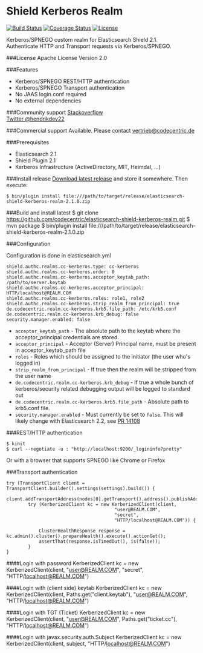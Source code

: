 Shield Kerberos Realm
=====================

[![Build Status](https://travis-ci.org/codecentric/elasticsearch-shield-kerberos-realm.svg?branch=master)](https://travis-ci.org/codecentric/elasticsearch-shield-kerberos-realm)
[![Coverage Status](https://coveralls.io/repos/codecentric/elasticsearch-shield-kerberos-realm/badge.svg?branch=master&service=github)](https://coveralls.io/github/codecentric/elasticsearch-shield-kerberos-realm?branch=master)
[![License](http://img.shields.io/:license-apache-blue.svg)](http://www.apache.org/licenses/LICENSE-2.0.html)

Kerberos/SPNEGO custom realm for Elasticsearch Shield 2.1.  
Authenticate HTTP and Transport requests via Kerberos/SPNEGO.

###License
Apache License Version 2.0

###Features

* Kerberos/SPNEGO REST/HTTP authentication
* Kerberos/SPNEGO Transport authentication
* No JAAS login.conf required
* No external dependencies

###Community support
[Stackoverflow](http://stackoverflow.com/questions/ask?tags=es-kerberos+elasticsearch)  
[Twitter @hendrikdev22](https://twitter.com/hendrikdev22)

###Commercial support
Available. Please contact [vertrieb@codecentric.de](mailto:vertrieb@codecentric.de)

###Prerequisites

* Elasticsearch 2.1
* Shield Plugin 2.1
* Kerberos Infrastructure (ActiveDirectory, MIT, Heimdal, ...)

###Install release
[Download latest release](https://github.com/codecentric/elasticsearch-shield-kerberos-realm/releases) and store it somewhere. Then execute:

    $ bin/plugin install file:///path/to/target/release/elasticsearch-shield-kerberos-realm-2.1.0.zip

###Build and install latest
    $ git clone https://github.com/codecentric/elasticsearch-shield-kerberos-realm.git
    $ mvn package
    $ bin/plugin install file:///path/to/target/release/elasticsearch-shield-kerberos-realm-2.1.0.zip

###Configuration

Configuration is done in elasticsearch.yml

    shield.authc.realms.cc-kerberos.type: cc-kerberos
    shield.authc.realms.cc-kerberos.order: 0
    shield.authc.realms.cc-kerberos.acceptor_keytab_path: /path/to/server.keytab
    shield.authc.realms.cc-kerberos.acceptor_principal: HTTP/localhost@REALM.COM
    shield.authc.realms.cc-kerberos.roles: role1, role2
    shield.authc.realms.cc-kerberos.strip_realm_from_principal: true
    de.codecentric.realm.cc-kerberos.krb5.file_path: /etc/krb5.conf
    de.codecentric.realm.cc-kerberos.krb_debug: false
    security.manager.enabled: false

* ``acceptor_keytab_path`` - The absolute path to the keytab where the acceptor_principal credentials are stored.
* ``acceptor_principal`` - Acceptor (Server) Principal name, must be present in acceptor_keytab_path file
* ``roles`` - Roles which should be assigned to the initiator (the user who's logged in)
* ``strip_realm_from_principal`` - If true then the realm will be stripped from the user name
* ``de.codecentric.realm.cc-kerberos.krb_debug`` - If true a whole bunch of kerberos/security related debugging output will be logged to standard out
* ``de.codecentric.realm.cc-kerberos.krb5.file_path`` - Absolute path to krb5.conf file.
* ``security.manager.enabled`` - Must currently be set to ``false``. This will likely change with Elasticsearch 2.2, see [PR 14108](https://github.com/elastic/elasticsearch/pull/14108)


###REST/HTTP authentication

    $ kinit
    $ curl --negotiate -u : "http://localhost:9200/_logininfo?pretty"

Or with a browser that supports SPNEGO like Chrome or Firefox

###Transport authentication

    try (TransportClient client = TransportClient.builder().settings(settings).build()) {
        client.addTransportAddress(nodes[0].getTransport().address().publishAddress());
            try (KerberizedClient kc = new KerberizedClient(client,
                                            "user@REALM.COM",
                                            "secret",
                                            "HTTP/localhost@REALM.COM")) {

                ClusterHealthResponse response = kc.admin().cluster().prepareHealth().execute().actionGet();
                assertThat(response.isTimedOut(), is(false));
            }
    }

####Login with password
    KerberizedClient kc = new KerberizedClient(client,
                                            "user@REALM.COM",
                                            "secret",
                                            "HTTP/localhost@REALM.COM")

####Login with (client side) keytab
    KerberizedClient kc = new KerberizedClient(client,
                                            Paths.get("client.keytab"),
                                            "user@REALM.COM",
                                            "HTTP/localhost@REALM.COM")

####Login with TGT (Ticket)
    KerberizedClient kc = new KerberizedClient(client,
                                            "user@REALM.COM",
                                             Paths.get("ticket.cc"),
                                            "HTTP/localhost@REALM.COM")    

####Login with javax.security.auth.Subject
    KerberizedClient kc = new KerberizedClient(client,
                                             subject,
                                            "HTTP/localhost@REALM.COM")    
